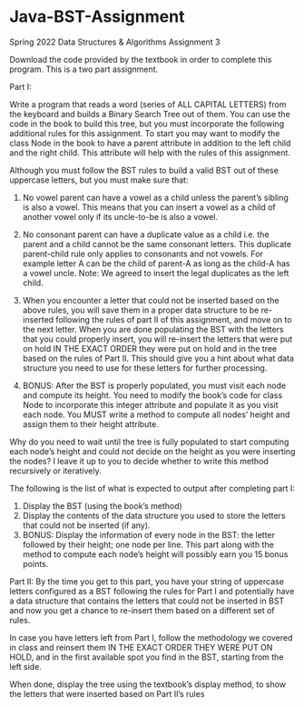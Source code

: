 # Java-BST-Assignment
Spring 2022 Data Structures &amp; Algorithms Assignment 3

Download the code provided by the textbook in order to complete this program.
This is a two part assignment.

Part I:

Write a program that reads a word (series of ALL CAPITAL LETTERS) from the keyboard and
builds a Binary Search Tree out of them. You can use the code in the book to build this tree, but
you must incorporate the following additional rules for this assignment.
To start you may want to modify the class Node in the book to have a parent attribute in
addition to the left child and the right child. This attribute will help with the rules of this
assignment.

Although you must follow the BST rules to build a valid BST out of these uppercase letters, but
you must make sure that:

1. No vowel parent can have a vowel as a child unless the parent’s sibling is also a vowel. This
means that you can insert a vowel as a child of another vowel only if its uncle-to-be is also a
vowel.

2. No consonant parent can have a duplicate value as a child i.e. the parent and a child cannot
be the same consonant letters. This duplicate parent-child rule only applies to consonants
and not vowels. For example letter A can be the child of parent-A as long as the child-A has
a vowel uncle. Note: We agreed to insert the legal duplicates as the left child.

3. When you encounter a letter that could not be inserted based on the above rules, you will
save them in a proper data structure to be re-inserted following the rules of part II of this
assignment, and move on to the next letter. When you are done populating the BST with the
letters that you could properly insert, you will re-insert the letters that were put on hold IN
THE EXACT ORDER they were put on hold and in the tree based on the rules of Part II.
This should give you a hint about what data structure you need to use for these letters for
further processing.

4. BONUS: After the BST is properly populated, you must visit each node and compute its
height. You need to modify the book’s code for class Node to incorporate this integer
attribute and populate it as you visit each node. You MUST write a method to compute all
nodes’ height and assign them to their height attribute.

 Why do you need to wait until the tree is fully populated to start computing each node’s
 height and could not decide on the height as you were inserting the nodes?
 I leave it up to you to decide whether to write this method recursively or iteratively.
 
The following is the list of what is expected to output after completing part I:

1. Display the BST (using the book’s method)
2. Display the contents of the data structure you used to store the letters that could not be
inserted (if any).
3. BONUS: Display the information of every node in the BST: the letter followed by
their height; one node per line. This part along with the method to compute each node’s height
will possibly earn you 15 bonus points.

Part II:
By the time you get to this part, you have your string of uppercase letters configured as a BST
following the rules for Part I and potentially have a data structure that contains the letters that
could not be inserted in BST and now you get a chance to re-insert them based on a different set
of rules.

In case you have letters left from Part I, follow the methodology we covered in class and reinsert them IN THE EXACT ORDER THEY WERE PUT ON HOLD, and in the first available
spot you find in the BST, starting from the left side.

When done, display the tree using the textbook’s display method, to show the letters that were
inserted based on Part II’s rules

